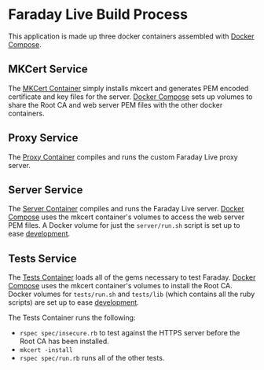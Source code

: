 # Faraday Live Build Process

This application is made up three docker containers assembled with [Docker
Compose][dc].

## MKCert Service

The [MKCert Container](../Dockerfile) simply installs mkcert and generates PEM
encoded certificate and key files for the server. [Docker Compose][dc] sets up
volumes to share the Root CA and web server PEM files with the other docker
containers.

## Proxy Service

The [Proxy Container](../proxy/Dockerfile) compiles and runs the custom Faraday
Live proxy server.

## Server Service

The [Server Container](../server/Dockerfile) compiles and runs the Faraday Live
server. [Docker Compose][dc] uses the mkcert container's volumes to access the
web server PEM files. A Docker volume for just the `server/run.sh` script is set
up to ease [development][dev].

## Tests Service

The [Tests Container](../tests/Dockerfile) loads all of the gems necessary to
test Faraday. [Docker Compose][dc] uses the mkcert container's volumes to
install the Root CA. Docker volumes for `tests/run.sh` and `tests/lib` (which
contains all the ruby scripts) are set up to ease [development][dev].

The Tests Container runs the following:

* `rspec spec/insecure.rb` to test against the HTTPS server before the Root CA
has been installed.
* `mkcert -install`
* `rspec spec/run.rb` runs all of the other tests.

[dc]: ../docker-compose.yml
[dev]: ./dev.md
